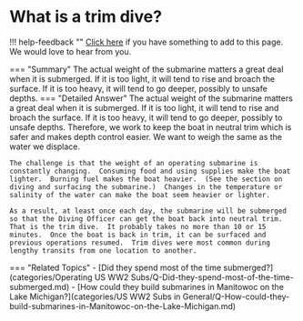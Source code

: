 # What is a trim dive?

!!! help-feedback ""
    [Click here](https://replace.md) if you have something to add to this page. We would love to hear from you.

=== "Summary"
    The actual weight of the submarine matters a great deal when it is submerged. If it is too light, it will tend to rise and broach the surface. If it is too heavy, it will tend to go deeper, possibly to unsafe depths.
=== "Detailed Answer"
    The actual weight of the submarine matters a great deal when it is submerged.  If it is too light, it will tend to rise and broach the surface.  If it is too heavy, it will tend to go deeper, possibly to unsafe depths.  Therefore, we work to keep the boat in neutral trim which is safer and makes depth control easier.  We want to weigh the same as the water we displace.

    The challenge is that the weight of an operating submarine is constantly changing.  Consuming food and using supplies make the boat lighter.  Burning fuel makes the boat heavier.  (See the section on diving and surfacing the submarine.)  Changes in the temperature or salinity of the water can make the boat seem heavier or lighter.

    As a result, at least once each day, the submarine will be submerged so that the Diving Officer can get the boat back into neutral trim.  That is the trim dive.  It probably takes no more than 10 or 15 minutes.  Once the boat is back in trim, it can be surfaced and previous operations resumed.  Trim dives were most common during lengthy transits from one location to another.
=== "Related Topics"
    - [Did they spend most of the time submerged?](categories/Operating US WW2 Subs/Q-Did-they-spend-most-of-the-time-submerged.md)
    - [How could they build submarines in Manitowoc on the Lake Michigan?](categories/US WW2 Subs in General/Q-How-could-they-build-submarines-in-Manitowoc-on-the-Lake-Michigan.md)
